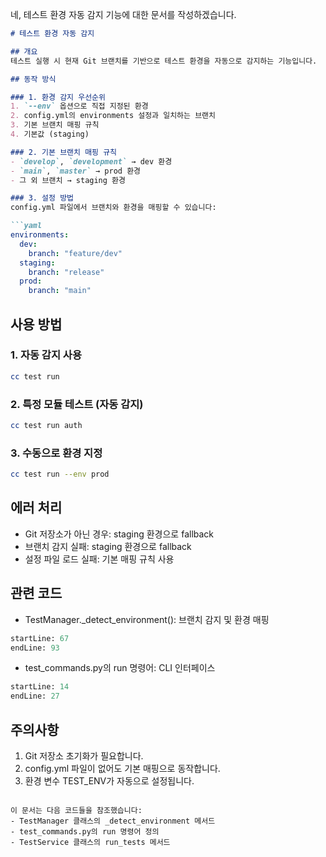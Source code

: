 네, 테스트 환경 자동 감지 기능에 대한 문서를 작성하겠습니다.

```markdown:docs/test_environment.md
# 테스트 환경 자동 감지

## 개요
테스트 실행 시 현재 Git 브랜치를 기반으로 테스트 환경을 자동으로 감지하는 기능입니다.

## 동작 방식

### 1. 환경 감지 우선순위
1. `--env` 옵션으로 직접 지정된 환경
2. config.yml의 environments 설정과 일치하는 브랜치
3. 기본 브랜치 매핑 규칙
4. 기본값 (staging)

### 2. 기본 브랜치 매핑 규칙
- `develop`, `development` → dev 환경
- `main`, `master` → prod 환경
- 그 외 브랜치 → staging 환경

### 3. 설정 방법
config.yml 파일에서 브랜치와 환경을 매핑할 수 있습니다:

```yaml
environments:
  dev:
    branch: "feature/dev"
  staging:
    branch: "release"
  prod:
    branch: "main"
```

## 사용 방법

### 1. 자동 감지 사용
```bash
cc test run
```

### 2. 특정 모듈 테스트 (자동 감지)
```bash
cc test run auth
```

### 3. 수동으로 환경 지정
```bash
cc test run --env prod
```

## 에러 처리
- Git 저장소가 아닌 경우: staging 환경으로 fallback
- 브랜치 감지 실패: staging 환경으로 fallback
- 설정 파일 로드 실패: 기본 매핑 규칙 사용

## 관련 코드
- TestManager._detect_environment(): 브랜치 감지 및 환경 매핑
```python:src/ci_cd_tool/services/test_manager.py
startLine: 67
endLine: 93
```

- test_commands.py의 run 명령어: CLI 인터페이스
```python:src/ci_cd_tool/commands/test_commands.py
startLine: 14
endLine: 27
```

## 주의사항
1. Git 저장소 초기화가 필요합니다.
2. config.yml 파일이 없어도 기본 매핑으로 동작합니다.
3. 환경 변수 TEST_ENV가 자동으로 설정됩니다.
```

이 문서는 다음 코드들을 참조했습니다:
- TestManager 클래스의 _detect_environment 메서드
- test_commands.py의 run 명령어 정의
- TestService 클래스의 run_tests 메서드